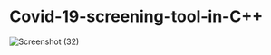 # Covid-19-screening-tool-in-C++

![Screenshot (32)](https://user-images.githubusercontent.com/62923466/118397919-e5555080-b673-11eb-907b-ab532bf2095f.png)
